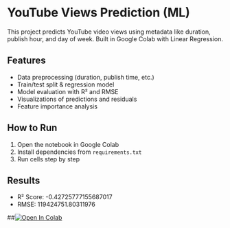 # YouTube Views Prediction (ML)

This project predicts YouTube video views using metadata like duration, publish hour, and day of week.
Built in Google Colab with Linear Regression.

## Features
- Data preprocessing (duration, publish time, etc.)
- Train/test split & regression model
- Model evaluation with R² and RMSE
- Visualizations of predictions and residuals
- Feature importance analysis

## How to Run
1. Open the notebook in Google Colab
2. Install dependencies from `requirements.txt`
3. Run cells step by step

## Results
- R² Score: -0.42725777155687017
- RMSE: 119424751.80311976
  

##[![Open In Colab](https://colab.research.google.com/assets/colab-badge.svg)](https://colab.research.google.com/drive/17iWIM2ljVP6Gr1FlcNWPYHr3_TGVivyW?usp=sharing)
